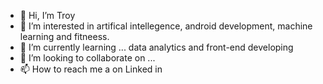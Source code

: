 - 👋 Hi, I’m Troy
- 👀 I’m interested in artifical intellegence, android development, machine learning and fitneess.
- 🌱 I’m currently learning ... data analytics and front-end developing
- 💞️ I’m looking to collaborate on ... 
- 📫 How to reach me a on Linked in

<!---
TroyCMason/TroyCMason is a ✨ special ✨ repository because its `README.md` (this file) appears on your GitHub profile.
You can click the Preview link to take a look at your changes.
--->

